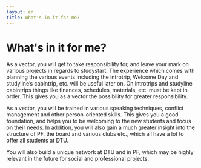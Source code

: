 ```yaml
---
layout: en
title: What's in it for me?
---
```

<h1>What's in it for me?</h1>

<!-- <div id="poster-image" style="margin: auto; height: 410px; width: 410px; background-image: url('/static/img/hvadgordetformigSommer23.gif');">
</div> -->

<p>
As a vector, you will get to take responsibility for, and leave your mark on various projects in regards to studystart. The experience which comes with planning the various events including the introtrip, Welcome Day and studyline’s cabintrip, etc. will be useful later on. On introtrips and studyline cabintrips things like finances, schedules, materials, etc. must be kept in order. This gives you as a vector the possibility for greater responsibility.
</p>

<p>
As a vector, you will be trained in various speaking techniques, conflict management and other person-oriented skills. This gives you a good foundation, and helps you to be welcoming to the new students and focus on their needs. In addition, you will also gain a much greater insight into the structure of PF, the board and various clubs etc., which all have a lot to offer all students at DTU.
</p>

<p>
You will also build a unique network at DTU and in PF, which may be highly relevant in the future for social and professional projects.
</p>







